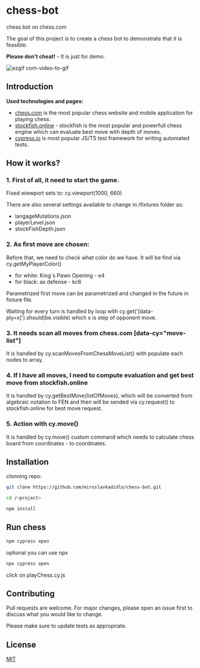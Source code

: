 # chess-bot

chess bot on chess.com

The goal of this project is to create a chess bot to demonstrate that it is feasible.

**Please don't cheat!** - It is just for demo.

![ezgif com-video-to-gif](https://github.com/miroslavkadidlo/chess-bot/assets/16743203/4a716141-36a5-4dc2-91bf-1dc44cef590f)

## Introduction

**Used technologies and pages:**

- [chess.com](https://www.chess.com/) is the most popular chess website and mobile application for playing chess.
- [stockfish.online](https://stockfish.online/) - stockfish is the most popular and powerfull chess engine which can evaluate best move with depth of moves.
- [cypress.io](https://cypress.io) is most popular JS/TS test framework for writing automated tests.

## How it works?

### 1. First of all, it need to start the game.

Fixed wiewport sets to: cy.viewport(1000, 660)

There are also several settings available to change in /fixtures folder as:

- langageMutations.json
- playerLevel.json
- stockFishDepth.json

### 2. As first move are chosen:

Before that, we need to check what color do we have. It will be find via cy.getMyPlayerColor()

- for white: King´s Pawn Opening - e4
- for black: as defense - kc6

Parametrized first move can be parametrized and changed in the future in fixture file.

Waiting for every turn is handled by loop with cy.get('[data-ply=x]').should(be.visible) which x is step of opponent move.

### 3. It needs scan all moves from chess.com [data-cy="move-list"]

It is handled by cy.scanMovesFromChessMoveList() with populate each nodes to array.

### 4. If I have all moves, I need to compute evaluation and get best move from stockfish.online

It is handled by cy.getBestMove(listOfMoves), which will be converted from algebraic notation to FEN and then will be sended via cy.request() to stockfish.online for best move request.

### 5. Action with cy.move()

It is handled by cy.move() custom command which needs to calculate chess board from coordinates - to coordinates.

## Installation

clonning repo:

```bash
git clone https://github.com/miroslavkadidlo/chess-bot.git
```

```bash
cd /<project>

npm install
```

## Run chess

```bash
npm cypress open
```

optional you can use npx

```bash
npx cypress open
```
click on playChess.cy.js

## Contributing

Pull requests are welcome. For major changes, please open an issue first
to discuss what you would like to change.

Please make sure to update tests as appropriate.

## License

[MIT](https://choosealicense.com/licenses/mit/)
